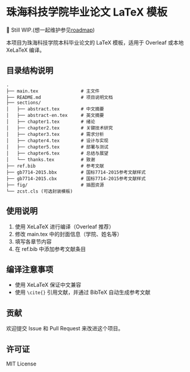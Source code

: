 # 珠海科技学院毕业论文 LaTeX 模板

🚧 Still WIP.(想一起维护参见[roadmap](roadmap.md))

本项目为珠海科技学院本科毕业论文的 LaTeX 模板，适用于 Overleaf 或本地 XeLaTeX 编译。

## 目录结构说明

```
.
├── main.tex                # 主文件
├── README.md               # 项目说明文档
├── sections/
│   ├── abstract.tex        # 中文摘要
│   ├── abstract-en.tex     # 英文摘要
│   ├── chapter1.tex        # 绪论
│   ├── chapter2.tex        # 关键技术研究
│   ├── chapter3.tex        # 需求分析
│   ├── chapter4.tex        # 设计与实现
│   ├── chapter5.tex        # 部署与测试
│   ├── chapter6.tex        # 总结与展望
│   └── thanks.tex          # 致谢
├── ref.bib                 # 参考文献
├── gb7714-2015.bbx         # 国标7714-2015参考文献样式
├── gb7714-2015.cbx         # 国标7714-2015参考文献样式
├── fig/                    # 插图资源
└── zcst.cls (可选封装模板)
```

## 使用说明

1. 使用 XeLaTeX 进行编译（Overleaf 推荐）
2. 修改 main.tex 中的封面信息（学院、姓名等）
3. 填写各章节内容
4. 在 ref.bib 中添加参考文献条目

## 编译注意事项

- 使用 XeLaTeX 保证中文兼容
- 使用 `\cite{}` 引用文献，并通过 BibTeX 自动生成参考文献

## 贡献

欢迎提交 Issue 和 Pull Request 来改进这个项目。

## 许可证

MIT License
